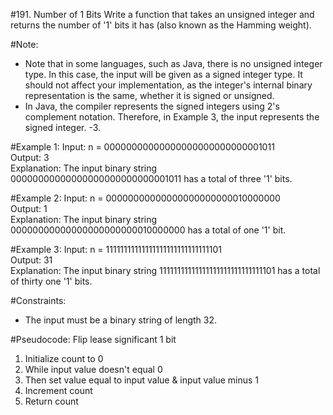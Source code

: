#191. Number of 1 Bits
Write a function that takes an unsigned integer and returns the number of '1' bits it has (also known as the Hamming weight).

#Note:

- Note that in some languages, such as Java, there is no unsigned integer type. In this case, the input will be given as a signed integer type. It should not affect your implementation, as the integer's internal binary representation is the same, whether it is signed or unsigned.
- In Java, the compiler represents the signed integers using 2's complement notation. Therefore, in Example 3, the input represents the signed integer. -3.


#Example 1:
Input: n = 00000000000000000000000000001011\
Output: 3\
Explanation: The input binary string 00000000000000000000000000001011 has a total of three '1' bits.

#Example 2:
Input: n = 00000000000000000000000010000000\
Output: 1\
Explanation: The input binary string 00000000000000000000000010000000 has a total of one '1' bit.

#Example 3:
Input: n = 11111111111111111111111111111101\
Output: 31\
Explanation: The input binary string 11111111111111111111111111111101 has a total of thirty one '1' bits.


#Constraints:
- The input must be a binary string of length 32.

#Pseudocode:
Flip lease significant 1 bit
1. Initialize count to 0
2. While input value doesn't equal 0
3. Then set value equal to input value & input value minus 1
4. Increment count
5. Return count
